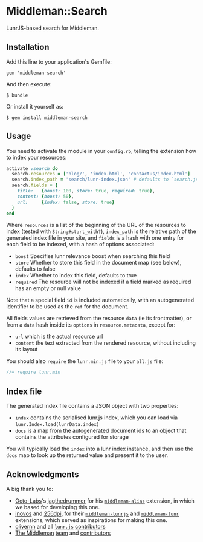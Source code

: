 # Middleman::Search

LunrJS-based search for Middleman.

## Installation

Add this line to your application's Gemfile:

    gem 'middleman-search'

And then execute:

    $ bundle

Or install it yourself as:

    $ gem install middleman-search

## Usage

You need to activate the module in your `config.rb`, telling the extension how to index your resources:

```ruby
activate :search do
  search.resources = ['blog/', 'index.html', 'contactus/index.html']
  search.index_path = 'search/lunr-index.json' # defaults to `search.json`
  search.fields = {
    title:   {boost: 100, store: true, required: true},
    content: {boost: 50},
    url:     {index: false, store: true}
  }
end
```

Where `resources` is a list of the beginning of the URL of the resources to index (tested with `String#start_with?`), `index_path` is the relative path of the generated index file in your site, and `fields` is a hash with one entry for each field to be indexed, with a hash of options associated:

- `boost` Specifies lunr relevance boost when searching this field
- `store` Whether to store this field in the document map (see below), defaults to false
- `index` Whether to index this field, defaults to true
- `required` The resource will not be indexed if a field marked as required has an empty or null value

Note that a special field `id` is included automatically, with an autogenerated identifier to be used as the `ref` for the document.

All fields values are retrieved from the resource `data` (ie its frontmatter), or from a `data` hash inside its `options` in `resource.metadata`, except for:
- `url` which is the actual resource url
- `content` the text extracted from the rendered resource, without including its layout

You should also `require` the `lunr.min.js` file to your `all.js` file:

```javascript
//= require lunr.min
```

## Index file

The generated index file contains a JSON object with two properties:
- `index` contains the serialised lunr.js index, which you can load via `lunr.Index.load(lunrData.index)`
- `docs` is a map from the autogenerated document ids to an object that contains the attributes configured for storage

You will typically load the `index` into a lunr index instance, and then use the `docs` map to look up the returned value and present it to the user.

## Acknowledgments

A big thank you to:
- [Octo-Labs](https://github.com/Octo-Labs)'s [jagthedrummer](https://github.com/jagthedrummer) for his [`middleman-alias`](https://github.com/Octo-Labs/middleman-alias) extension, in which we based for developing this one.
- [jnovos](https://github.com/jnovos) and [256dpi](https://github.com/256dpi), for their [`middleman-lunrjs`](https://github.com/jnovos/middleman-lunrjs) and [`middleman-lunr`](https://github.com/256dpi/middleman-lunr) extensions, which served as inspirations for making this one.
- [olivernn](https://github.com/olivernn) and all [`lunr.js`](http://lunrjs.com/) [contributors](https://github.com/olivernn/lunr.js/graphs/contributors)
- [The Middleman](https://middlemanapp.com/) [team](https://github.com/orgs/middleman/people) and [contributors](https://github.com/middleman/middleman/graphs/contributors)
